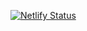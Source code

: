 [![Netlify Status](https://api.netlify.com/api/v1/badges/f61639ee-53bf-4388-b57d-a40d35b416e1/deploy-status)](https://app.netlify.com/sites/celadon-centaur-f4e83f/deploys)